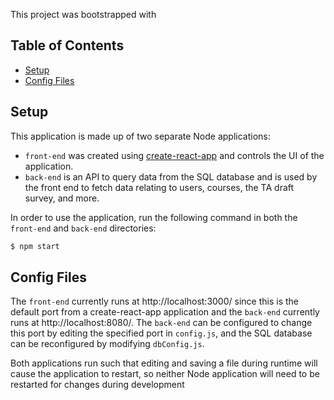 This project was bootstrapped with

## Table of Contents

- [Setup](#setup)
- [Config Files](#config-files)

## Setup

This application is made up of two separate Node applications:

* `front-end` was created using [create-react-app](https://github.com/facebookincubator/create-react-app) and controls the UI of the application.
* `back-end` is an API to query data from the SQL database and is used by the front end to fetch data relating to users, courses, the TA draft survey, and more.

In order to use the application, run the following command in both the `front-end` and `back-end` directories:

```sh
$ npm start
```

## Config Files
The `front-end` currently runs at http://localhost:3000/ since this is the default port from a create-react-app application and the `back-end` currently runs at http://localhost:8080/. The `back-end` can be configured to change this port by editing the specified port in `config.js`, and the SQL database can be reconfigured by modifying `dbConfig.js`.

Both applications run such that editing and saving a file during runtime will cause the application to restart, so neither Node application will need to be restarted for changes during development
